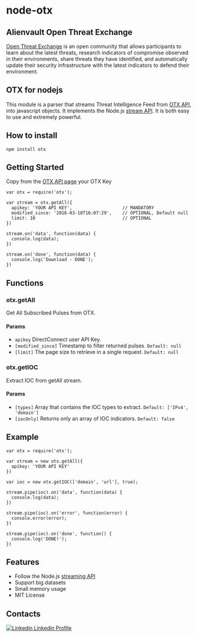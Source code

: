 # node-otx

## Alienvault Open Threat Exchange
[Open Threat Exchange][otx] is an open community that allows participants to learn about the latest threats, research indicators of compromise observed in their environments, share threats they have identified, and automatically update their security infrastructure with the latest indicators to defend their environment.

## OTX for nodejs

This module is a parser that streams Threat Intelligence Feed from [OTX API][otx_api], into javascript objects. It implements the Node.js [stream API][stream].
It is both easy to use and extremely powerful.

## How to install

    npm install otx

## Getting Started

Copy from the [OTX API page][otx_api] your OTX Key

    var otx = require('otx');

    var stream = otx.getAll({
      apikey: 'YOUR API KEY',                   // MANDATORY
      modified_since: '2016-03-18T16:07:29',    // OPTIONAL, Default null
      limit: 10                                 // OPTIONAL
    })

    stream.on('data', function(data) {
      console.log(data);
    })

    stream.on('done', function(data) {
      console.log('Download - DONE');
    })

## Functions

### otx.getAll
Get All Subscribed Pulses from OTX.
#### Params
*	`apikey` DirectConnect user API Key.
*	`[modified_since]` Timestamp to filter returned pulses. `Default: null`
*	`[limit]` The page size to retrieve in a single request. `Default: null`

### otx.getIOC
Extract IOC from getAll stream.
#### Params
*	`[types]` Array that contains the IOC types to extract. `Default: ['IPv4', 'domain']`
*	`[iocOnly]` Returns only an array of IOC indicators. `Default: false`

## Example
    var otx = require('otx');

    var stream = new otx.getAll({
      apikey: 'YOUR API KEY'
    })

    var ioc = new otx.getIOC(['domain', 'url'], true);

    stream.pipe(ioc).on('data', function(data) {
      console.log(data);
    })

    stream.pipe(ioc).on('error', function(error) {
      console.error(error);
    })

    stream.pipe(ioc).on('done', function() {
      console.log('DONE!');
    })

## Features

*   Follow the Node.js [streaming API][stream]
*   Support big datasets
*   Small memory usage
*   MIT License

## Contacts
[![Linkedin](https://static.licdn.com/scds/common/u/images/logos/linkedin/logo_in_nav_44x36.png) Linkedin Profile](https://it.linkedin.com/in/andrea-di-cagno-abbrescia-852579a7)

[otx]: https://otx.alienvault.com/
[otx_api]: https://otx.alienvault.com/api/
[stream]: https://nodejs.org/api/stream.html
